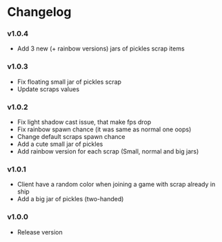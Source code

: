 # Changelog

### v1.0.4

- Add 3 new (+ rainbow versions) jars of pickles scrap items

### v1.0.3

- Fix floating small jar of pickles scrap
- Update scraps values

### v1.0.2

- Fix light shadow cast issue, that make fps drop
- Fix rainbow spawn chance (it was same as normal one oops)
- Change default scraps spawn chance
- Add a cute small jar of pickles
- Add rainbow version for each scrap (Small, normal and big jars)

### v1.0.1

- Client have a random color when joining a game with scrap already in ship
- Add a big jar of pickles (two-handed)

### v1.0.0

- Release version

